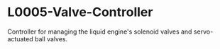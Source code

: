 # L0005-Valve-Controller
Controller for managing the liquid engine's solenoid valves and servo-actuated ball valves. 
